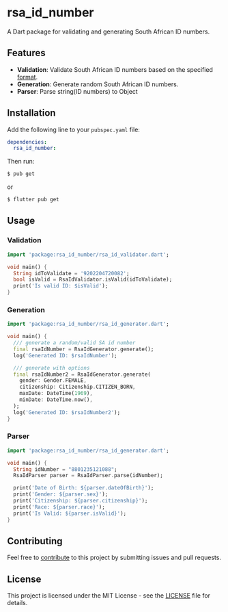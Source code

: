 # rsa_id_number

A Dart package for validating and generating South African ID numbers.

## Features

- **Validation**: Validate South African ID numbers based on the specified [format](https://en.wikipedia.org/wiki/South_African_identity_card).
- **Generation**: Generate random South African ID numbers.
- **Parser**: Parse string(ID numbers) to Object

## Installation

Add the following line to your `pubspec.yaml` file:

```yaml
dependencies:
  rsa_id_number:
```

Then run:

```bash
$ pub get
```

or

```bash
$ flutter pub get
```

## Usage

### Validation

```dart
import 'package:rsa_id_number/rsa_id_validator.dart';

void main() {
  String idToValidate = '9202204720082';
  bool isValid = RsaIdValidator.isValid(idToValidate);
  print('Is valid ID: $isValid');
}
```

### Generation

```dart
import 'package:rsa_id_number/rsa_id_generator.dart';

void main() {
  /// generate a random/valid SA id number
  final rsaIdNumber = RsaIdGenerator.generate();
  log('Generated ID: $rsaIdNumber');

  /// generate with options
  final rsaIdNumber2 = RsaIdGenerator.generate(
    gender: Gender.FEMALE,
    citizenship: Citizenship.CITIZEN_BORN,
    maxDate: DateTime(1969),
    minDate: DateTime.now(),
  );
  log('Generated ID: $rsaIdNumber2');
}
```

### Parser

```dart
import 'package:rsa_id_number/rsa_id_generator.dart';

void main() {
  String idNumber = "8801235121088";
  RsaIdParser parser = RsaIdParser.parse(idNumber);

  print('Date of Birth: ${parser.dateOfBirth}');
  print('Gender: ${parser.sex}');
  print('Citizenship: ${parser.citizenship}');
  print('Race: ${parser.race}');
  print('Is Valid: ${parser.isValid}');
}
```

## Contributing

Feel free to [contribute](./CONTRIBUTE.md) to this project by submitting issues and pull requests.

## License

This project is licensed under the MIT License - see the [LICENSE](LICENSE) file for details.
